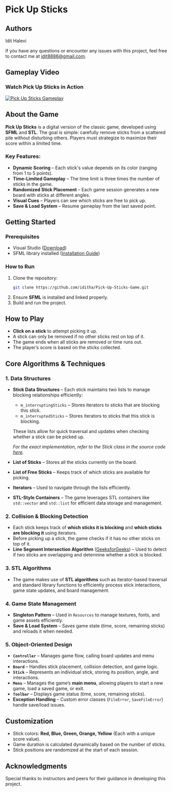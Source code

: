 # **Pick Up Sticks**

## **Authors**

Idit Halevi

If you have any questions or encounter any issues with this project, feel free to contact me at [idit8886@gmail.com](mailto\:idit8886@gmail.com).

## **Gameplay Video**

### Watch Pick Up Sticks in Action
[![Pick Up Sticks Gameplay](https://img.youtube.com/vi/VH_MNT_RC6k/0.jpg)](https://youtu.be/VH_MNT_RC6k)  


## **About the Game**

**Pick Up Sticks** is a digital version of the classic game, developed using **SFML** and **STL**. The goal is simple: carefully remove sticks from a scattered pile without disturbing others. Players must strategize to maximize their score within a limited time.

### **Key Features:**

- **Dynamic Scoring** – Each stick's value depends on its color (ranging from 1 to 5 points).
- **Time-Limited Gameplay** – The time limit is three times the number of sticks in the game.
- **Randomized Stick Placement** – Each game session generates a new board with sticks at different angles.
- **Visual Cues** – Players can see which sticks are free to pick up.
- **Save & Load System** – Resume gameplay from the last saved point.

## **Getting Started**

### **Prerequisites**

- Visual Studio ([Download](https://visualstudio.microsoft.com/))
- SFML library installed ([Installation Guide](https://www.sfml-dev.org/download/sfml/2.6.0/))

### **How to Run**

1. Clone the repository:
   ```bash
   git clone https://github.com/iditha/Pick-Up-Sticks-Game.git
   ```
2. Ensure **SFML** is installed and linked properly.
3. Build and run the project.

## **How to Play**

- **Click on a stick** to attempt picking it up.
- A stick can only be removed if no other sticks rest on top of it.
- The game ends when all sticks are removed or time runs out.
- The player’s score is based on the sticks collected.

## **Core Algorithms & Techniques**

### **1. Data Structures**

- **Stick Data Structures** – Each stick maintains two lists to manage blocking relationships efficiently:
  - `m_interruptingSticks` – Stores iterators to sticks that are blocking this stick.
  - `m_interruptedSticks` – Stores iterators to sticks that this stick is blocking.
  
  These lists allow for quick traversal and updates when checking whether a stick can be picked up.
  
  _For the exact implementation, refer to the Stick class in the source code [here](./include/Stick.h)._

- **List of Sticks** – Stores all the sticks currently on the board.
- **List of Free Sticks** – Keeps track of which sticks are available for picking.
- **Iterators** – Used to navigate through the lists efficiently.
- **STL-Style Containers** – The game leverages STL containers like `std::vector` and `std::list` for efficient data storage and management.

### **2. Collision & Blocking Detection**

- Each stick keeps track of **which sticks it is blocking** and **which sticks are blocking it** using iterators.
- Before picking up a stick, the game checks if it has no other sticks on top of it.
- **Line Segment Intersection Algorithm** ([GeeksforGeeks](https://www.geeksforgeeks.org/check-if-two-given-line-segments-intersect/)) – Used to detect if two sticks are overlapping and determine whether a stick is blocked.

### **3. STL Algorithms**

- The game makes use of **STL algorithms** such as iterator-based traversal and standard library functions to efficiently process stick interactions, game state updates, and board management.

### **4. Game State Management**

- **Singleton Pattern** – Used in `Resources` to manage textures, fonts, and game assets efficiently.
- **Save & Load System** – Saves game state (time, score, remaining sticks) and reloads it when needed.

### **5. Object-Oriented Design**

- **`Controller`** – Manages game flow, calling board updates and menu interactions.
- **`Board`** – Handles stick placement, collision detection, and game logic.
- **`Stick`** – Represents an individual stick, storing its position, angle, and interactions.
- **`Menu`** – Manages the game’s **main menu**, allowing players to start a new game, load a saved game, or exit.
- **`Toolbar`** – Displays game status (time, score, remaining sticks).
- **Exception Handling** – Custom error classes (`FileError`, `SaveFileError`) handle save/load issues.

## **Customization**

- Stick colors: **Red, Blue, Green, Orange, Yellow** (Each with a unique score value).
- Game duration is calculated dynamically based on the number of sticks.
- Stick positions are randomized at the start of each session.

## **Acknowledgments**

Special thanks to instructors and peers for their guidance in developing this project.

